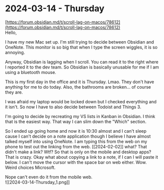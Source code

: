 # 2024-03-14 - Thursday
[https://forum.obsidian.md/t/scroll-lag-on-macos/78612](https://forum.obsidian.md/t/scroll-lag-on-macos/78612)  
Hello,  
  
I have my new Mac set up. I'm still trying to decide between Obsidian and OneNote. This monitor is so big that when I type the screen wiggles, it is so annoying.  
  
Anyway, Obsidian is lagging when I scroll. You can read it to the right where I reported it to the dev team. So Obsidian is basically unusable for me if I am using a bluetooth mouse.  
  
This is my first day in the office and it is Thursday. Lmao. They don't have anything for me to do today. Also, the bathrooms are broken… of course they are.  
  
I was afraid my laptop would be locked down but I checked everything and it isn't. So now I have to also decide between Todoist and Things 3.  
  
I'm going to decide by recreating my VS lists in Kanban in Obsidian. I think that is the easiest way. That way I can slim down the "Which" section.  
  
So I ended up going home and now it is 10:30 almost and I can't sleep cause I can't decide on a note application though I believe I have almost talked myself into using OneNote. I am typing this from the web on my phone to test out the linking from the web. \[\[2024-02-02]] what? That didn't make a link? Wtf? So that is only on the mobile and desktop apps? That is crazy. Okay what about copying a link to a note, if I can I will paste it below. I can't move the cursor with the space bar on web either. Wow. Weird choices Microsoft.  
  
Nope can't even do it from the mobile web.  
![[2024-03-14-Thursday_1.png]]

